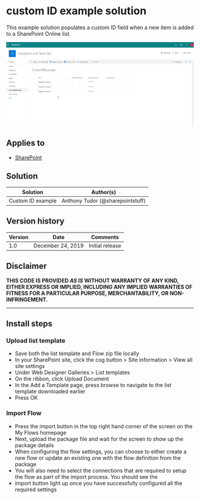 # custom ID example solution
This example solution populates a custom ID field when a new item is added to a SharePoint Online list.

![Populating a new custom ID field when a new item is added to a SharePoint list](./assets/modern-id-walkthrough.gif)

## Applies to

* [SharePoint](https://github.com/SharePoint)

## Solution

Solution|Author(s)
--------|---------
Custom ID example|Anthony Tudor (@sharepointstuff)

## Version history

Version|Date|Comments
-------|----|--------
1.0|December 24, 2019|Initial release

## Disclaimer
**THIS CODE IS PROVIDED *AS IS* WITHOUT WARRANTY OF ANY KIND, EITHER EXPRESS OR IMPLIED, INCLUDING ANY IMPLIED WARRANTIES OF FITNESS FOR A PARTICULAR PURPOSE, MERCHANTABILITY, OR NON-INFRINGEMENT.**

---

## Install steps

### Upload list template

- Save both the list template and Flow zip file locally
- In your SharePoint site, click the cog button > Site information > View all site settings
- Under Web Designer Galleries > List templates
- On the ribbon, click Upload Document
- In the Add a Template page, press browse to navigate to the list template downloaded earlier
- Press OK

### Import Flow

- Press the import button in the top right hand corner of the screen on the My Flows homepage
- Next, upload the package file and wait for the screen to show up the package details
- When configuring the flow settings, you can choose to either create a new flow or update an existing one with the flow definition from the package
- You will also need to select the connections that are required to setup the flow as part of the import process. You should see the
- Import button light up once you have successfully configured all the required settings



